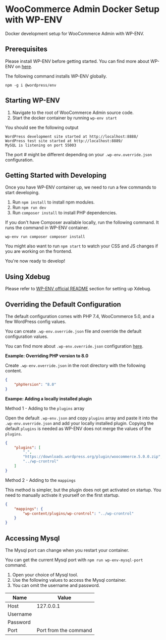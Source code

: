 # WooCommerce Admin Docker Setup with WP-ENV

Docker development setup for WooCommerce Admin with WP-ENV.

## Prerequisites

Please install WP-ENV before getting started. You can find more about WP-ENV on [here](https://github.com/WordPress/gutenberg/tree/master/packages/env).

The following command installs WP-ENV globally.

`npm -g i @wordpress/env`


## Starting WP-ENV

1. Navigate to the root of WooCommerce Admin source code.
2. Start the docker container by running `wp-env start`

You should see the following output

```
WordPress development site started at http://localhost:8888/
WordPress test site started at http://localhost:8889/
MySQL is listening on port 55003
```

The port # might be different depending on your `.wp-env.override.json` configuration.

## Getting Started with Developing

Once you have WP-ENV container up, we need to run a few commands to start developing.

1. Run `npm install` to install npm modules.
2. Run `npm run dev`
3. Run `composer install` to install PHP dependencies.

If you don't have Composer available locally, run the following command. It runs the command in WP-ENV container.

`wp-env run composer composer install`


You might also want to run `npm start` to watch your CSS and JS changes if you are working on the frontend.

You're now ready to develop!

## Using Xdebug

Please refer to [WP-ENV official README](https://github.com/WordPress/gutenberg/tree/master/packages/env#using-xdebug) section for setting up Xdebug.

## Overriding the Default Configuration

The default configuration comes with PHP 7.4, WooCommerce 5.0, and a few WordPress config values.

You can create `.wp-env.override.json` file and override the default configuration values.

You can find more about `.wp-env.override.json` configuration [here](https://github.com/WordPress/gutenberg/tree/master/packages/env#wp-envoverridejson).

**Example: Overriding PHP version to 8.0**

Create `.wp-env.override.json` in the root directory with the following content.


```json
{
	"phpVersion": "8.0"
}
```

**Exampe: Adding a locally installed plugin**

Method 1 - Adding to the `plugins` array

Open the default `.wp-env.json` and copy `plugins` array and paste it into the `.wp-env.override.json` and add your locally installed plugin. Copying the default `plugins` is needed as WP-ENV does not merge the values of the `plugins`.

```json
{
	"plugins": [
        ".", 
        "https://downloads.wordpress.org/plugin/woocommerce.5.0.0.zip",
        "../wp-crontrol"
    ]
}

```

Method 2 - Adding to the `mappings`

This method is simpler, but the plugin does not get activated on startup. You need to manually activate it yourself on the first startup.

```json
{
	"mappings": {
    	"wp-content/plugins/wp-crontrol": "../wp-crontrol"
    }
}
```








## Accessing Mysql

The Mysql port can change when you restart your container.

You can get the current Mysql port with `npm run wp-env-mysql-port` command.

1. Open your choice of Mysql tool.
2. Use the following values to access the Mysql container.
3. You can omit the username and password.

| Name | Value |
|--------|-----|
|  Host  | 127.0.0.1 |
| Username |  |
| Password |  |
| Port | Port from the command |
